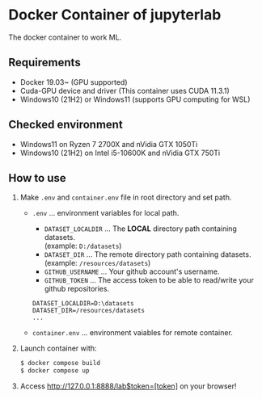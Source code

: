 # Docker Container of jupyterlab
The docker container to work ML.

## Requirements
- Docker 19.03~ (GPU supported)
- Cuda-GPU device and driver (This container uses CUDA 11.3.1)
- Windows10 (21H2) or Windows11 (supports GPU computing for WSL)

## Checked environment
- Windows11 on Ryzen 7 2700X and nVidia GTX 1050Ti
- Windows10 (21H2) on Intel i5-10600K and nVidia GTX 750Ti

## How to use
1. Make `.env` and `container.env` file in root directory and set path.
    - `.env` ... environment variables for local path.
        - `DATASET_LOCALDIR` ... The **LOCAL** directory path containing datasets.<br>(example: `D:/datasets`)
        - `DATASET_DIR` ... The remote directory path containing datasets.<br>(example: `/resources/datasets`)
        - `GITHUB_USERNAME` ... Your github account's username.
        - `GITHUB_TOKEN` ... The access token to be able to read/write your github repositories.
        ```env
        DATASET_LOCALDIR=D:\datasets
        DATASET_DIR=/resources/datasets
        ...
        ```

    - `container.env` ... environment vaiables for remote container.
        
2. Launch container with:
    ```sh
    $ docker compose build
    $ docker compose up
    ```

3. Access http://127.0.0.1:8888/lab$token=[token] on your browser!
